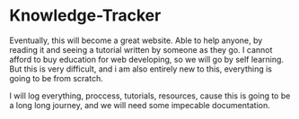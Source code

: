 # Knowledge-Tracker
Eventually, this will become a great website. Able to help anyone, 
by reading it and seeing a tutorial written by someone as they go.
I cannot afford to buy education for web developing, so we will go 
by self learning. But this is very difficult, and i am also entirely
new to this, everything is going to be from scratch.

I will log everything, proccess, tutorials, resources, cause this is
going to be a long long journey, and we will need some impecable 
documentation.
